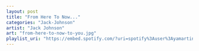 ```yaml
---
layout: post
title: "From Here To Now..."
categories: "Jack-Johnson"
artist: "Jack Johnson"
art: "from-here-to-now-to-you.jpg"
playlist_uri: "https://embed.spotify.com/?uri=spotify%3Auser%3Ayamartino%3Aplaylist%3A5AjT6QPm25NxCpW23EsIXi"
---
```

